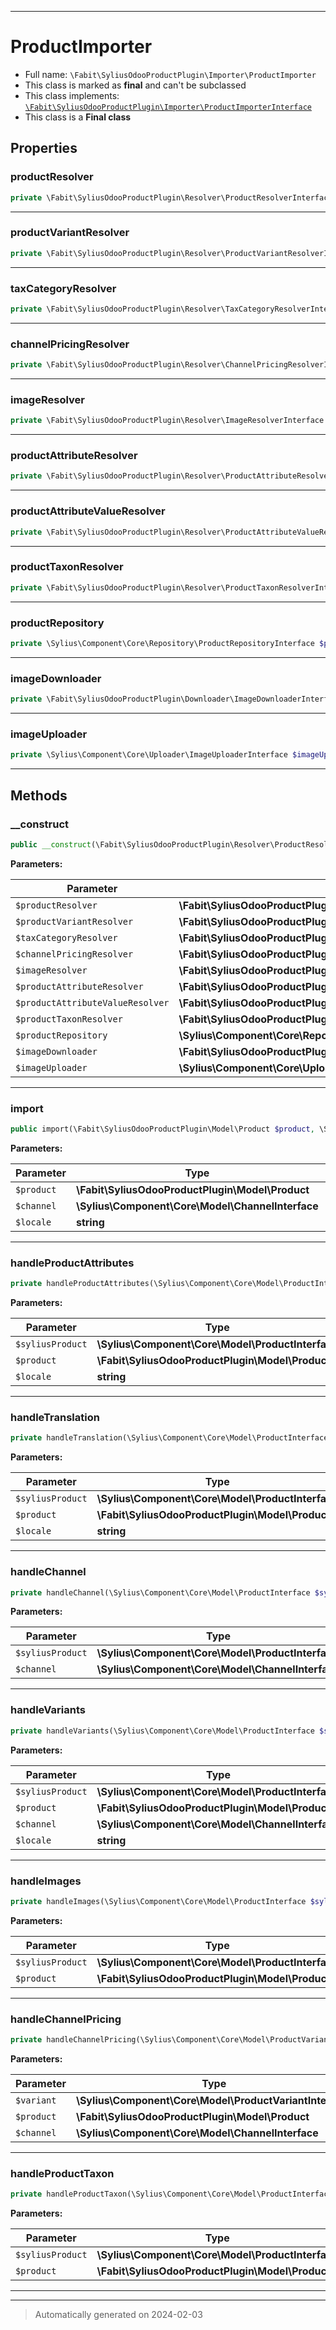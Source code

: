 ***

# ProductImporter





* Full name: `\Fabit\SyliusOdooProductPlugin\Importer\ProductImporter`
* This class is marked as **final** and can't be subclassed
* This class implements:
[`\Fabit\SyliusOdooProductPlugin\Importer\ProductImporterInterface`](./ProductImporterInterface.md)
* This class is a **Final class**



## Properties


### productResolver



```php
private \Fabit\SyliusOdooProductPlugin\Resolver\ProductResolverInterface $productResolver
```






***

### productVariantResolver



```php
private \Fabit\SyliusOdooProductPlugin\Resolver\ProductVariantResolverInterface $productVariantResolver
```






***

### taxCategoryResolver



```php
private \Fabit\SyliusOdooProductPlugin\Resolver\TaxCategoryResolverInterface $taxCategoryResolver
```






***

### channelPricingResolver



```php
private \Fabit\SyliusOdooProductPlugin\Resolver\ChannelPricingResolverInterface $channelPricingResolver
```






***

### imageResolver



```php
private \Fabit\SyliusOdooProductPlugin\Resolver\ImageResolverInterface $imageResolver
```






***

### productAttributeResolver



```php
private \Fabit\SyliusOdooProductPlugin\Resolver\ProductAttributeResolverInterface $productAttributeResolver
```






***

### productAttributeValueResolver



```php
private \Fabit\SyliusOdooProductPlugin\Resolver\ProductAttributeValueResolverInterface $productAttributeValueResolver
```






***

### productTaxonResolver



```php
private \Fabit\SyliusOdooProductPlugin\Resolver\ProductTaxonResolverInterface $productTaxonResolver
```






***

### productRepository



```php
private \Sylius\Component\Core\Repository\ProductRepositoryInterface $productRepository
```






***

### imageDownloader



```php
private \Fabit\SyliusOdooProductPlugin\Downloader\ImageDownloaderInterface $imageDownloader
```






***

### imageUploader



```php
private \Sylius\Component\Core\Uploader\ImageUploaderInterface $imageUploader
```






***

## Methods


### __construct



```php
public __construct(\Fabit\SyliusOdooProductPlugin\Resolver\ProductResolverInterface $productResolver, \Fabit\SyliusOdooProductPlugin\Resolver\ProductVariantResolverInterface $productVariantResolver, \Fabit\SyliusOdooProductPlugin\Resolver\TaxCategoryResolverInterface $taxCategoryResolver, \Fabit\SyliusOdooProductPlugin\Resolver\ChannelPricingResolverInterface $channelPricingResolver, \Fabit\SyliusOdooProductPlugin\Resolver\ImageResolverInterface $imageResolver, \Fabit\SyliusOdooProductPlugin\Resolver\ProductAttributeResolverInterface $productAttributeResolver, \Fabit\SyliusOdooProductPlugin\Resolver\ProductAttributeValueResolverInterface $productAttributeValueResolver, \Fabit\SyliusOdooProductPlugin\Resolver\ProductTaxonResolverInterface $productTaxonResolver, \Sylius\Component\Core\Repository\ProductRepositoryInterface $productRepository, \Fabit\SyliusOdooProductPlugin\Downloader\ImageDownloaderInterface $imageDownloader, \Sylius\Component\Core\Uploader\ImageUploaderInterface $imageUploader): mixed
```








**Parameters:**

| Parameter | Type | Description |
|-----------|------|-------------|
| `$productResolver` | **\Fabit\SyliusOdooProductPlugin\Resolver\ProductResolverInterface** |  |
| `$productVariantResolver` | **\Fabit\SyliusOdooProductPlugin\Resolver\ProductVariantResolverInterface** |  |
| `$taxCategoryResolver` | **\Fabit\SyliusOdooProductPlugin\Resolver\TaxCategoryResolverInterface** |  |
| `$channelPricingResolver` | **\Fabit\SyliusOdooProductPlugin\Resolver\ChannelPricingResolverInterface** |  |
| `$imageResolver` | **\Fabit\SyliusOdooProductPlugin\Resolver\ImageResolverInterface** |  |
| `$productAttributeResolver` | **\Fabit\SyliusOdooProductPlugin\Resolver\ProductAttributeResolverInterface** |  |
| `$productAttributeValueResolver` | **\Fabit\SyliusOdooProductPlugin\Resolver\ProductAttributeValueResolverInterface** |  |
| `$productTaxonResolver` | **\Fabit\SyliusOdooProductPlugin\Resolver\ProductTaxonResolverInterface** |  |
| `$productRepository` | **\Sylius\Component\Core\Repository\ProductRepositoryInterface** |  |
| `$imageDownloader` | **\Fabit\SyliusOdooProductPlugin\Downloader\ImageDownloaderInterface** |  |
| `$imageUploader` | **\Sylius\Component\Core\Uploader\ImageUploaderInterface** |  |





***

### import



```php
public import(\Fabit\SyliusOdooProductPlugin\Model\Product $product, \Sylius\Component\Core\Model\ChannelInterface $channel, string $locale): void
```








**Parameters:**

| Parameter | Type | Description |
|-----------|------|-------------|
| `$product` | **\Fabit\SyliusOdooProductPlugin\Model\Product** |  |
| `$channel` | **\Sylius\Component\Core\Model\ChannelInterface** |  |
| `$locale` | **string** |  |





***

### handleProductAttributes



```php
private handleProductAttributes(\Sylius\Component\Core\Model\ProductInterface $syliusProduct, \Fabit\SyliusOdooProductPlugin\Model\Product $product, string $locale): void
```








**Parameters:**

| Parameter | Type | Description |
|-----------|------|-------------|
| `$syliusProduct` | **\Sylius\Component\Core\Model\ProductInterface** |  |
| `$product` | **\Fabit\SyliusOdooProductPlugin\Model\Product** |  |
| `$locale` | **string** |  |





***

### handleTranslation



```php
private handleTranslation(\Sylius\Component\Core\Model\ProductInterface $syliusProduct, \Fabit\SyliusOdooProductPlugin\Model\Product $product, string $locale): void
```








**Parameters:**

| Parameter | Type | Description |
|-----------|------|-------------|
| `$syliusProduct` | **\Sylius\Component\Core\Model\ProductInterface** |  |
| `$product` | **\Fabit\SyliusOdooProductPlugin\Model\Product** |  |
| `$locale` | **string** |  |





***

### handleChannel



```php
private handleChannel(\Sylius\Component\Core\Model\ProductInterface $syliusProduct, \Sylius\Component\Core\Model\ChannelInterface $channel): void
```








**Parameters:**

| Parameter | Type | Description |
|-----------|------|-------------|
| `$syliusProduct` | **\Sylius\Component\Core\Model\ProductInterface** |  |
| `$channel` | **\Sylius\Component\Core\Model\ChannelInterface** |  |





***

### handleVariants



```php
private handleVariants(\Sylius\Component\Core\Model\ProductInterface $syliusProduct, \Fabit\SyliusOdooProductPlugin\Model\Product $product, \Sylius\Component\Core\Model\ChannelInterface $channel, string $locale): void
```








**Parameters:**

| Parameter | Type | Description |
|-----------|------|-------------|
| `$syliusProduct` | **\Sylius\Component\Core\Model\ProductInterface** |  |
| `$product` | **\Fabit\SyliusOdooProductPlugin\Model\Product** |  |
| `$channel` | **\Sylius\Component\Core\Model\ChannelInterface** |  |
| `$locale` | **string** |  |





***

### handleImages



```php
private handleImages(\Sylius\Component\Core\Model\ProductInterface $syliusProduct, \Fabit\SyliusOdooProductPlugin\Model\Product $product): void
```








**Parameters:**

| Parameter | Type | Description |
|-----------|------|-------------|
| `$syliusProduct` | **\Sylius\Component\Core\Model\ProductInterface** |  |
| `$product` | **\Fabit\SyliusOdooProductPlugin\Model\Product** |  |





***

### handleChannelPricing



```php
private handleChannelPricing(\Sylius\Component\Core\Model\ProductVariantInterface $variant, \Fabit\SyliusOdooProductPlugin\Model\Product $product, \Sylius\Component\Core\Model\ChannelInterface $channel): void
```








**Parameters:**

| Parameter | Type | Description |
|-----------|------|-------------|
| `$variant` | **\Sylius\Component\Core\Model\ProductVariantInterface** |  |
| `$product` | **\Fabit\SyliusOdooProductPlugin\Model\Product** |  |
| `$channel` | **\Sylius\Component\Core\Model\ChannelInterface** |  |





***

### handleProductTaxon



```php
private handleProductTaxon(\Sylius\Component\Core\Model\ProductInterface $syliusProduct, \Fabit\SyliusOdooProductPlugin\Model\Product $product): void
```








**Parameters:**

| Parameter | Type | Description |
|-----------|------|-------------|
| `$syliusProduct` | **\Sylius\Component\Core\Model\ProductInterface** |  |
| `$product` | **\Fabit\SyliusOdooProductPlugin\Model\Product** |  |





***


***
> Automatically generated on 2024-02-03
